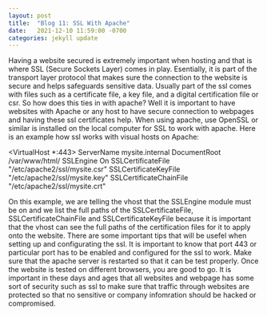 ```yaml
---
layout: post
title:  "Blog 11: SSL With Apache"
date:   2021-12-10 11:59:00 -0700
categories: jekyll update
---
```

Having a website secured is extremely important when hosting and that is where SSL (Secure Sockets Layer) comes in play. Esentially, it is part of the transport layer protocol that makes sure the connection to the website is secure and helps safeguards sensitive data. Usually part of the ssl comes with files such as a certificate file, a key file, and a digital certification file or csr. So how does this ties in with apache? Well it is important to have websites with Apache or any host to have secure connection to webpages and having these ssl certificates help. When using apache, use OpenSSL or similar is installed on the local computer for SSL to work with apache. Here is an example how ssl works with visual hosts on Apache:

<VirtualHost *:443>
   ServerName mysite.internal
   DocumentRoot /var/www/html/
   SSLEngine On
   SSLCertificateFile "/etc/apache2/ssl/mysite.csr"
   SSLCertificateKeyFile "/etc/apache2/ssl/mysite.key"
   SSLCertificateChainFile "/etc/apache2/ssl/mysite.crt"
  </VirtualHost>

On this example, we are telling the vhost that the SSLEngine module must be on and we list the full paths of the SSLCertificateFile, SSLCertificateChainFile and SSLCertificateKeyFile because it is important that the vhost can see the full paths of the certification files for it to apply onto the website. There are some important tips that will be usefel when setting up and configurating the ssl. It is important to know that port 443 or particular port has to be enabled and configured for the ssl to work. Make sure that the apache server is restarted so that it can be test properly. Once the website is tested on different browsers, you are good to go. It is important in these days and ages that all websites and webpage has some sort of security such as ssl to make sure that traffic through websites are protected so that no sensitive or company infomration should be hacked or compromised.